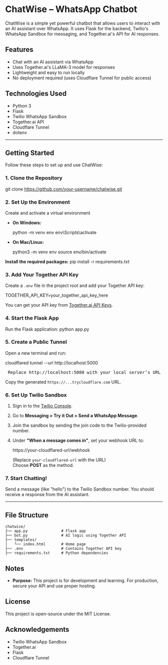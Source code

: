 # ChatWise – WhatsApp Chatbot

ChatWise is a simple yet powerful chatbot that allows users to interact with an AI assistant over WhatsApp. It uses Flask for the backend, Twilio's WhatsApp Sandbox for messaging, and Together.ai's API for AI responses.

## Features

- Chat with an AI assistant via WhatsApp
- Uses Together.ai's LLaMA-3 model for responses
- Lightweight and easy to run locally
- No deployment required (uses Cloudflare Tunnel for public access)

## Technologies Used

- Python 3
- Flask
- Twilio WhatsApp Sandbox
- Together.ai API
- Cloudflare Tunnel
- dotenv

---

## Getting Started

Follow these steps to set up and use ChatWise:

### 1. Clone the Repository

git clone https://github.com/your-username/chatwise.git

### 2. Set Up the Environment

Create and activate a virtual environment

- **On Windows:**

    python -m venv env
    env\Scripts\activate

- **On Mac/Linux:**

    python3 -m venv env
    source env/bin/activate

**Install the required packages:**
pip install -r requirements.txt


### 3. Add Your Together API Key

Create a `.env` file in the project root and add your Together API key:

TOGETHER_API_KEY=your_together_api_key_here

You can get your API key from [Together.ai API Keys](https://api.together.xyz/settings/api-keys).

### 4. Start the Flask App

Run the Flask application:
python app.py

### 5. Create a Public Tunnel

Open a new terminal and run:

cloudflared tunnel --url http://localhost:5000  
<pre> Replace http://localhost:5000 with your local server’s URL </pre>

Copy the generated `https://...trycloudflare.com` URL.

### 6. Set Up Twilio Sandbox

1. Sign in to the [Twilio Console](https://www.twilio.com/console).
2. Go to **Messaging > Try it Out > Send a WhatsApp Message**.
3. Join the sandbox by sending the join code to the Twilio-provided number.
4. Under **"When a message comes in"**, set your webhook URL to:

     https://your-cloudflared-url/webhook

     (Replace `your-cloudflared-url` with the URL)  
     Choose **POST** as the method.

### 7. Start Chatting!

Send a message (like "hello") to the Twilio Sandbox number. You should receive a response from the AI assistant.

---

## File Structure

```
chatwise/
├── app.py               # Flask app
├── bot.py               # AI logic using Together API
├── templates/
│   └── index.html       # Home page
├── .env                 # Contains Together API key
├── requirements.txt     # Python dependencies
```

## Notes

- **Purpose:** This project is for development and learning. For production, secure your API and use proper hosting.


## License

This project is open-source under the MIT License.

## Acknowledgements

- Twilio WhatsApp Sandbox
- Together.ai
- Flask
- Cloudflare Tunnel

